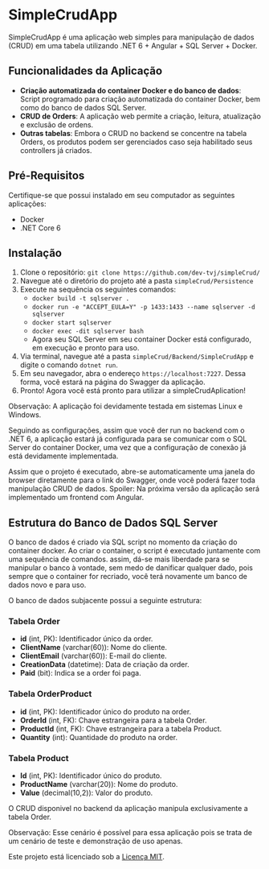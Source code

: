 # SimpleCrudApp

SimpleCrudApp é uma aplicação web simples para manipulação de dados (CRUD) em uma tabela utilizando .NET 6 + Angular + SQL Server + Docker.


## Funcionalidades da Aplicação
- **Criação automatizada do container Docker e do banco de dados**: Script programado para criação automatizada do container Docker, bem como do banco de dados SQL Server.
- **CRUD de Orders**: A aplicação web permite a criação, leitura, atualização e exclusão de ordens.
- **Outras tabelas**: Embora o CRUD no backend se concentre na tabela Orders, os produtos podem ser gerenciados caso seja habilitado seus controllers já criados.


## Pré-Requisitos
Certifique-se que possui instalado em seu computador as seguintes aplicações:

- Docker
- .NET Core 6


## Instalação

1. Clone o repositório: `git clone https://github.com/dev-tvj/simpleCrud/`
2. Navegue até o diretório do projeto até a pasta `simpleCrud/Persistence`
3. Execute na sequência os seguintes comandos:
    - `docker build -t sqlserver .`
    - `docker run -e "ACCEPT_EULA=Y" -p 1433:1433 --name sqlserver -d sqlserver`
    - `docker start sqlserver`
    - `docker exec -dit sqlserver bash`
    - Agora seu SQL Server em seu container Docker está configurado, em execução e pronto para uso.
4. Via terminal, navegue até a pasta `simpleCrud/Backend/SimpleCrudApp` e digite o comando `dotnet run`.
5. Em seu navegador, abra o endereço `https://localhost:7227`. Dessa forma, você estará na página do Swagger da aplicação.
6. Pronto! Agora você está pronto para utilizar a simpleCrudAplication!

Observação: A aplicação foi devidamente testada em sistemas Linux e Windows.

Seguindo as configurações, assim que você der run no backend com o .NET 6, a aplicação estará já configurada para se comunicar com o SQL Server do container Docker, uma vez que a configuração de conexão já está devidamente implementada.

Assim que o projeto é executado, abre-se automaticamente uma janela do browser diretamente para o link do Swagger, onde você poderá fazer toda manipulação CRUD de dados. Spoiler: Na próxima versão da aplicação será implementado um frontend com Angular.


## Estrutura do Banco de Dados SQL Server

O banco de dados é criado via SQL script no momento da criação do container docker. Ao criar o container, o script é executado juntamente com uma sequência de comandos. assim, dá-se mais liberdade para se manipular o banco à vontade, sem medo de danificar qualquer dado, pois sempre que o container for recriado, você terá novamente um banco de dados novo e para uso. 

O banco de dados subjacente possui a seguinte estrutura:

### Tabela Order
- **id** (int, PK): Identificador único da order.
- **ClientName** (varchar(60)): Nome do cliente.
- **ClientEmail** (varchar(60)): E-mail do cliente.
- **CreationData** (datetime): Data de criação da order.
- **Paid** (bit): Indica se a order foi paga.

### Tabela OrderProduct
- **id** (int, PK): Identificador único do produto na order.
- **OrderId** (int, FK): Chave estrangeira para a tabela Order.
- **ProductId** (int, FK): Chave estrangeira para a tabela Product.
- **Quantity** (int): Quantidade do produto na order.

### Tabela Product
- **Id** (int, PK): Identificador único do produto.
- **ProductName** (varchar(20)): Nome do produto.
- **Value** (decimal(10,2)): Valor do produto.

O CRUD disponivel no backend da aplicação manipula exclusivamente a tabela Order.

Observação: Esse cenário é possível para essa aplicação pois se trata de um cenário de teste e demonstração de uso apenas.


Este projeto está licenciado sob a [Licença MIT](LICENSE).
